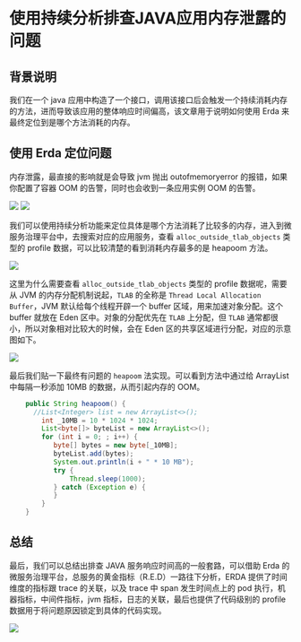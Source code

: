 # 使用持续分析排查JAVA应用内存泄露的问题

## 背景说明
我们在一个 java 应用中构造了一个接口，调用该接口后会触发一个持续消耗内存的方法，进而导致该应用的整体响应时间偏高，该文章用于说明如何使用 Erda 来最终定位到是哪个方法消耗的内存。

## 使用 Erda 定位问题
内存泄露，最直接的影响就是会导致 jvm 抛出 outofmemoryerror 的报错，如果你配置了容器 OOM 的告警，同时也会收到一条应用实例 OOM 的告警。

![](http://terminus-paas.oss-cn-hangzhou.aliyuncs.com/paas-doc/2023/07/04/c500432e-87fb-4c20-8a11-379a0f6f7633.png)
![](http://terminus-paas.oss-cn-hangzhou.aliyuncs.com/paas-doc/2023/07/04/3a4cc8d2-d10d-4134-baea-ac67fd69944f.png)

我们可以使用持续分析功能来定位具体是哪个方法消耗了比较多的内存，进入到微服务治理平台中，去搜索对应的应用服务，查看 `alloc_outside_tlab_objects` 类型的 profile 数据，可以比较清楚的看到消耗内存最多的是 heapoom 方法。

![](http://terminus-paas.oss-cn-hangzhou.aliyuncs.com/paas-doc/2023/07/04/1fdcfc6f-ba8b-4f55-97da-62abad7f64f7.png)

这里为什么需要查看 `alloc_outside_tlab_objects` 类型的 profile 数据呢，需要从 JVM 的内存分配机制说起，`TLAB` 的全称是 `Thread Local Allocation Buffer`，JVM 默认给每个线程开辟一个 buffer 区域，用来加速对象分配。这个 buffer 就放在 Eden 区中。对象的分配优先在 `TLAB` 上分配，但 `TLAB` 通常都很小，所以对象相对比较大的时候，会在 Eden 区的共享区域进行分配，对应的示意图如下。

![](http://terminus-paas.oss-cn-hangzhou.aliyuncs.com/paas-doc/2023/07/04/1142b5f9-e8b0-4617-8a2f-dfea93e199ab.png)

最后我们贴一下最终有问题的 `heapoom` 法实现。可以看到方法中通过给 ArrayList 中每隔一秒添加 10MB 的数据，从而引起内存的 OOM。

```java
    public String heapoom() {
      //List<Integer> list = new ArrayList<>();
        int _10MB = 10 * 1024 * 1024;
        List<byte[]> byteList = new ArrayList<>();
        for (int i = 0; ; i++) {
           byte[] bytes = new byte[_10MB];
           byteList.add(bytes);
           System.out.println(i + " * 10 MB");
           try {
               Thread.sleep(1000);
           } catch (Exception e) {
           }
        }
    }

```
## 总结
最后，我们可以总结出排查 JAVA 服务响应时间高的一般套路，可以借助 Erda 的微服务治理平台，总服务的黄金指标（R.E.D）一路往下分析，ERDA 提供了时间维度的指标跟 trace 的关联，以及 trace 中 span 发生时间点上的 pod 执行，机器指标，中间件指标，jvm 指标，日志的关联，最后也提供了代码级别的 profile 数据用于将问题原因锁定到具体的代码实现。

![](http://terminus-paas.oss-cn-hangzhou.aliyuncs.com/paas-doc/2023/07/04/d68150cf-4e66-4e68-b4ae-e3d78cd24f88.png)
